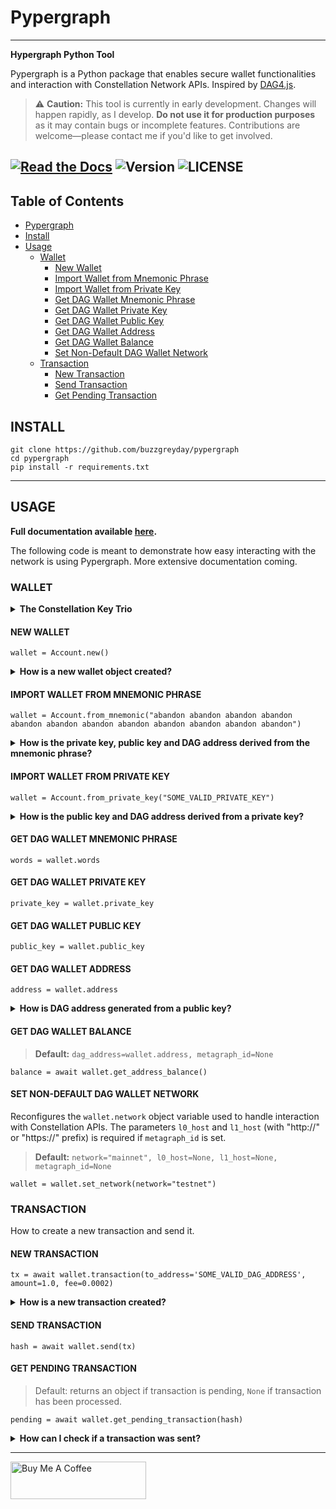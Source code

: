 # Pypergraph
---
**Hypergraph Python Tool**

Pypergraph is a Python package that enables secure wallet functionalities and interaction with Constellation Network APIs. Inspired by [DAG4.js](https://github.com/StardustCollective/dag4.js).

> ⚠️ **Caution:** This tool is currently in early development. Changes will happen rapidly, as I develop.
> **Do not use it for production purposes** as it may contain bugs or incomplete features. Contributions are welcome—please contact me if you'd like to get involved.

[![Read the Docs](https://img.shields.io/readthedocs/pypergraph-dag)](https://pypergraph-dag.readthedocs.io)
![Version](https://img.shields.io/badge/version-2025.0.0a10-yellow.svg)
![LICENSE](https://img.shields.io/badge/license-MIT-blue.svg)
---

## Table of Contents
- [Pypergraph](#pypergraph)
- [Install](#install)
- [Usage](#usage)
  - [Wallet](#wallet)
    - [New Wallet](#new-wallet)
    - [Import Wallet from Mnemonic Phrase](#import-wallet-from-mnemonic-phrase)
    - [Import Wallet from Private Key](#import-wallet-from-private-key)
    - [Get DAG Wallet Mnemonic Phrase](#get-dag-wallet-mnemonic-phrase)
    - [Get DAG Wallet Private Key](#get-dag-wallet-private-key)
    - [Get DAG Wallet Public Key](#get-dag-wallet-public-key)
    - [Get DAG Wallet Address](#get-dag-wallet-address)
    - [Get DAG Wallet Balance](#get-dag-wallet-balance)
    - [Set Non-Default DAG Wallet Network](#set-non-default-dag-wallet-network)
  - [Transaction](#transaction)
    - [New Transaction](#new-transaction)
    - [Send Transaction](#send-transaction)
    - [Get Pending Transaction](#get-pending-transaction)

## INSTALL

```
git clone https://github.com/buzzgreyday/pypergraph
cd pypergraph
pip install -r requirements.txt
```
---
## USAGE
**Full documentation available [here](https://pypergraph-dag.readthedocs.io/en/latest/index.html).**

The following code is meant to demonstrate how easy interacting with the network is using Pypergraph. More extensive documentation coming.

### WALLET

<details>
<summary><strong>The Constellation Key Trio</strong></summary>

In the Constellation Network, accounts are composed of a key trio consisting of the private key, public key, and an address.

### Private Key
The private key is a highly confidential piece of information that plays a crucial role in authenticating an address to the network. With the private key, you can execute sensitive actions like signing messages or sending transactions.

### Public Key
The public key serves as a unique identifier for nodes on the network and is derived from the private key. It is crucial for establishing trust relationships between nodes, enabling secure communication, and verifying digital signatures.

### Address
The address is the public-facing component of the Key Trio and represents a public wallet address for receiving payments or other digital transactions. It can be derived from either the private or public key and is widely used for peer-to-peer transactions. Sharing your address with others enables them to send you payments while keeping your private key confidential.

Source: [Accounts and Keys](https://docs.constellationnetwork.io/metagraphs/accounts/)
</details>

#### NEW WALLET
```
wallet = Account.new()
```
<details>
<summary><strong>How is a new wallet object created?</strong></summary>

```
from pypergraph.dag_keystore import KeyStore

mnemonic_values = KeyStore.get_mnemonic()
private_key = KeyStore.get_private_key_from_seed(seed=mnemonic_values["seed"])
public_key = KeyStore.get_public_key_from_private_key(private_key)
address = KeyStore.get_dag_address_from_public_key(public_key=public_key)
valid = KeyStore.validate_dag_address(address=address)
if not valid:
    raise ValueError("Wallet :: Not a valid DAG address.")
```

</details>

#### IMPORT WALLET FROM MNEMONIC PHRASE
```
wallet = Account.from_mnemonic("abandon abandon abandon abandon abandon abandon abandon abandon abandon abandon abandon abandon")
```

<details>
<summary><strong>How is the private key, public key and DAG address derived from the mnemonic phrase?</strong></summary>

The private key, public key and DAG address is generated from a 12 word seed.

```
from pypergraph.dag_keystore import KeyStore, Bip39

valid = KeyStore.validate_mnemonic(mnemonic_phrase=words)
if not valid:
    raise ValueError("Wallet :: Not a valid mnemonic.")
mnemonic = Bip39()
seed_bytes = mnemonic.get_seed_from_mnemonic(words)
private_key = KeyStore.get_private_key_from_seed(seed_bytes)
public_key = KeyStore.get_public_key_from_private_key(private_key)
address = KeyStore.get_dag_address_from_public_key(public_key)
valid = KeyStore.validate_dag_address(address=address)
if not valid:
    raise ValueError("Wallet :: Not a valid DAG address.")
```

</details>

#### IMPORT WALLET FROM PRIVATE KEY
```
wallet = Account.from_private_key("SOME_VALID_PRIVATE_KEY")
```

<details>
<summary><strong>How is the public key and DAG address derived from a private key?</strong></summary>

```
from pypergraph.dag_keystore import KeyStore

public_key = KeyStore.get_public_key_from_private_key(private_key)
address = KeyStore.get_dag_address_from_public_key(public_key)
valid = KeyStore.validate_dag_address(address=address)
if not valid:
    raise ValueError("Wallet :: Not a valid DAG address.")
```

</details>

#### GET DAG WALLET MNEMONIC PHRASE
```
words = wallet.words
```

#### GET DAG WALLET PRIVATE KEY
```
private_key = wallet.private_key
```

#### GET DAG WALLET PUBLIC KEY
```
public_key = wallet.public_key
```

#### GET DAG WALLET ADDRESS
```
address = wallet.address
```

<details>
<summary><strong>How is DAG address generated from a public key?</strong></summary>

The DAG address is derived from the public key and stored in the `wallet.address` object variable.

```
import base58
from hashlib import sha256

PKCS_PREFIX = "3056301006072a8648ce3d020106052b8104000a034200"

if len(public_key_hex) == 128:
    public_key = PKCS_PREFIX + "04" + public_key_hex
elif len(public_key_hex) == 130 and public_key_hex[:2] == "04":
    public_key = PKCS_PREFIX + public_key_hex
else:
    raise ValueError("Not a valid public key")

public_key = sha256(bytes.fromhex(public_key)).hexdigest()
public_key = base58.b58encode(bytes.fromhex(public_key)).decode()
public_key = public_key[len(public_key) - 36:]

check_digits = "".join([char for char in public_key if char.isdigit()])
check_digit = 0
for n in check_digits:
    check_digit += int(n)
    if check_digit >= 9:
        check_digit = check_digit % 9

address = f"DAG{check_digit}{public_key}"
```

</details>

#### GET DAG WALLET BALANCE
> **Default:** `dag_address=wallet.address, metagraph_id=None`
```
balance = await wallet.get_address_balance()
```

#### SET NON-DEFAULT DAG WALLET NETWORK

Reconfigures the `wallet.network` object variable used to handle interaction with Constellation APIs. The parameters `l0_host` and `l1_host` (with "http://" or "https://" prefix) is required if `metagraph_id` is set.

> **Default:** `network="mainnet", l0_host=None, l1_host=None, metagraph_id=None`
```
wallet = wallet.set_network(network="testnet")
```

### TRANSACTION

How to create a new transaction and send it.

#### NEW TRANSACTION
```
tx = await wallet.transaction(to_address='SOME_VALID_DAG_ADDRESS', amount=1.0, fee=0.0002)
```

<details>
<summary><strong>How is a new transaction created?</strong></summary>

```
last_ref = await self.network.get_last_reference(address_hash=self.address)
tx, tx_hash, encoded_tx = KeyStore.prepare_tx(amount=amount, to_address=to_address, from_address=self.address,
                                              last_ref=last_ref.to_dict(), fee=fee)
signature = KeyStore.sign(private_key_hex=self.private_key, tx_hash=tx_hash)
valid = KeyStore.verify(public_key_hex=self.public_key, tx_hash=tx_hash, signature_hex=signature)
if not valid:
    raise ValueError("Wallet :: Invalid signature.")
proof = {"id": self.public_key[2:], "signature": signature}
tx.add_proof(proof=proof)
```

</details>

#### SEND TRANSACTION
```
hash = await wallet.send(tx)
```

#### GET PENDING TRANSACTION
> Default: returns an object if transaction is pending, `None` if transaction has been processed.

```
pending = await wallet.get_pending_transaction(hash)
```

<details>
<summary><strong>How can I check if a transaction was sent?</strong></summary>

The following code is an example of how to check if the transaction is processed or not.

```
import asyncio

async def check_pending_transaction(wallet):
    while True:
        pending = await wallet.get_pending_transaction(hash)
        if not pending:
            break
        await asyncio.sleep(5)
    print("Transaction sent.")
```

</details>

---
<a href="https://www.buymeacoffee.com/buzzgreyday" target="_blank"><img src="https://cdn.buymeacoffee.com/buttons/v2/default-yellow.png" alt="Buy Me A Coffee" style="height: 60px !important;width: 217px !important;" ></a>
